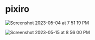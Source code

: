 # pixiro

![Screenshot 2023-05-04 at 7 51 19 PM](https://user-images.githubusercontent.com/3889468/236183817-21963aba-54fa-4cbf-bbbe-70a74490af00.jpg)

![Screenshot 2023-05-15 at 8 56 00 PM](https://github.com/rationality6/pixiro/assets/3889468/e460fbe3-ab7a-4b07-bd44-070783f4c4b6)

